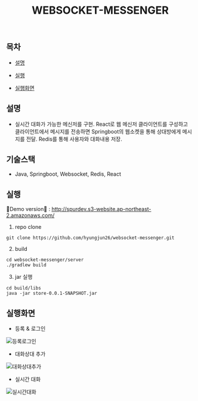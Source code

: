 <h1 align="center"> WEBSOCKET-MESSENGER </h1> <br>

## 목차

- [설명](#설명)

- [실행](#실행)

- [실행화면](#실행화면)

## 설명
* 실시간 대화가 가능한 메신저를 구현.
  React로 웹 메신저 클라이언트를 구성하고 클라이언트에서 메시지를 전송하면
  Springboot의 웹소켓을 통해 상대방에게 메시지를 전달.
  Redis를 통해 사용자와 대화내용 저장.

## 기술스택
* Java, Springboot, Websocket, Redis, React

## 실행

📣Demo version🚀 : http://spurdev.s3-website.ap-northeast-2.amazonaws.com/

1. repo clone
```
git clone https://github.com/hyungjun26/websocket-messenger.git
```
2. build
```
cd websocket-messenger/server
./gradlew build
```
3. jar 실행
```
cd build/libs
java -jar store-0.0.1-SNAPSHOT.jar
```
## 실행화면
* 등록 & 로그인

![등록로그인](https://user-images.githubusercontent.com/53934834/119176350-f522c980-baa5-11eb-8224-f8126a028d0f.gif)

* 대화상대 추가

![대화상대추가](https://user-images.githubusercontent.com/53934834/119177520-62832a00-baa7-11eb-8586-d206ffcdbc45.gif)

* 실시간 대화

![실시간대화](https://user-images.githubusercontent.com/53934834/119217566-099eaa80-bb16-11eb-8668-76f72f1eb316.gif)
